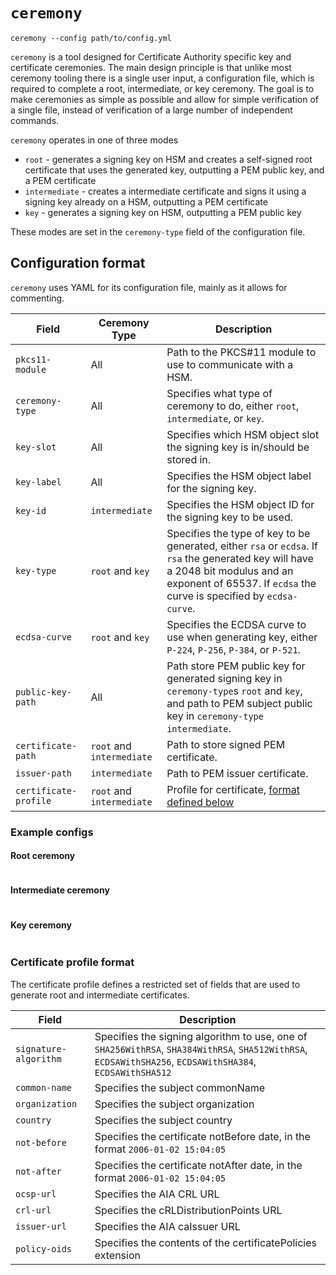 # `ceremony`

```
ceremony --config path/to/config.yml
```

`ceremony` is a tool designed for Certificate Authority specific key and certificate ceremonies. The main design principle is that unlike most ceremony tooling there is a single user input, a configuration file, which is required to complete a root, intermediate, or key ceremony. The goal is to make ceremonies as simple as possible and allow for simple verification of a single file, instead of verification of a large number of independent commands.

`ceremony` operates in one of three modes
* `root` - generates a signing key on HSM and creates a self-signed root certificate that uses the generated key, outputting a PEM public key, and a PEM certificate
* `intermediate` - creates a intermediate certificate and signs it using a signing key already on a HSM, outputting a PEM certificate
* `key` - generates a signing key on HSM, outputting a PEM public key

These modes are set in the `ceremony-type` field of the configuration file.

## Configuration format

`ceremony` uses YAML for its configuration file, mainly as it allows for commenting.

| Field | Ceremony Type | Description |
| --- | --- | --- |
| `pkcs11-module` | All | Path to the PKCS#11 module to use to communicate with a HSM. |
| `ceremony-type` | All | Specifies what type of ceremony to do, either `root`, `intermediate`, or `key`. |
| `key-slot` | All | Specifies which HSM object slot the signing key is in/should be stored in. |
| `key-label` | All | Specifies the HSM object label for the signing key. |
| `key-id` | `intermediate` | Specifies the HSM object ID for the signing key to be used. |
| `key-type` | `root` and `key` | Specifies the type of key to be generated, either `rsa` or `ecdsa`. If `rsa` the generated key will have a 2048 bit modulus and an exponent of 65537. If `ecdsa` the curve is specified by `ecdsa-curve`. |
| `ecdsa-curve` | `root` and `key` | Specifies the ECDSA curve to use when generating key, either `P-224`, `P-256`, `P-384`, or `P-521`. |
| `public-key-path` | All | Path store PEM public key for generated signing key in `ceremony-type`s `root` and `key`, and path to PEM subject public key in `ceremony-type` `intermediate`. |
| `certificate-path` | `root` and `intermediate` | Path to store signed PEM certificate. |
| `issuer-path` | `intermediate` | Path to PEM issuer certificate. |
| `certificate-profile` | `root` and `intermediate` | Profile for certificate, [format defined below](#Certificate-profile-format) |

### Example configs

#### Root ceremony

```
```

#### Intermediate ceremony

```
```

#### Key ceremony

```
```

### Certificate profile format

The certificate profile defines a restricted set of fields that are used to generate root and intermediate certificates.

| Field | Description |
| --- | --- |
| `signature-algorithm` | Specifies the signing algorithm to use, one of `SHA256WithRSA`, `SHA384WithRSA`, `SHA512WithRSA`, `ECDSAWithSHA256`, `ECDSAWithSHA384`, `ECDSAWithSHA512` |
| `common-name` | Specifies the subject commonName |
| `organization` | Specifies the subject organization |
| `country` | Specifies the subject country |
| `not-before` | Specifies the certificate notBefore date, in the format `2006-01-02 15:04:05` |
| `not-after` | Specifies the certificate notAfter date, in the format `2006-01-02 15:04:05` |
| `ocsp-url` | Specifies the AIA CRL URL |
| `crl-url` | Specifies the cRLDistributionPoints URL |
| `issuer-url` | Specifies the AIA caIssuer URL |
| `policy-oids` | Specifies the contents of the certificatePolicies extension |
